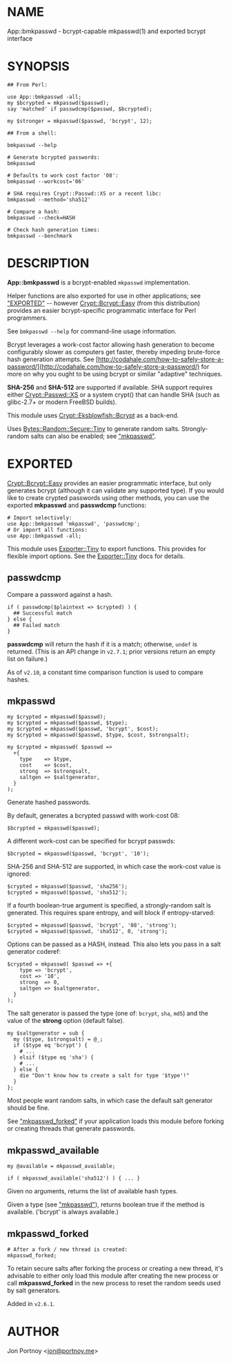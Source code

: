 # NAME

App::bmkpasswd - bcrypt-capable mkpasswd(1) and exported bcrypt interface

# SYNOPSIS

    ## From Perl:

    use App::bmkpasswd -all;
    my $bcrypted = mkpasswd($passwd);
    say 'matched' if passwdcmp($passwd, $bcrypted);

    my $stronger = mkpasswd($passwd, 'bcrypt', 12);

    ## From a shell:

    bmkpasswd --help
    
    # Generate bcrypted passwords:
    bmkpasswd

    # Defaults to work cost factor '08':
    bmkpasswd --workcost='06'

    # SHA requires Crypt::Passwd::XS or a recent libc:
    bmkpasswd --method='sha512'
    
    # Compare a hash:
    bmkpasswd --check=HASH

    # Check hash generation times:
    bmkpasswd --benchmark

# DESCRIPTION

**App::bmkpasswd** is a bcrypt-enabled `mkpasswd` implementation.

Helper functions are also exported for use in other applications; see
["EXPORTED"](#exported) -- however [Crypt::Bcrypt::Easy](https://metacpan.org/pod/Crypt::Bcrypt::Easy) (from this distribution)
provides an easier bcrypt-specific programmatic interface for Perl
programmers.

See `bmkpasswd --help` for command-line usage information.

Bcrypt leverages a work-cost factor allowing hash generation
to become configurably slower as computers get faster, thereby
impeding brute-force hash generation attempts.
See [http://codahale.com/how-to-safely-store-a-password/](http://codahale.com/how-to-safely-store-a-password/) for more
on why you ought to be using bcrypt or similar "adaptive" techniques.

**SHA-256** and **SHA-512** are supported if available. SHA support requires
either [Crypt::Passwd::XS](https://metacpan.org/pod/Crypt::Passwd::XS) or a system crypt() that can handle SHA (such as
glibc-2.7+ or modern FreeBSD builds).

This module uses [Crypt::Eksblowfish::Bcrypt](https://metacpan.org/pod/Crypt::Eksblowfish::Bcrypt) as a back-end.

Uses [Bytes::Random::Secure::Tiny](https://metacpan.org/pod/Bytes::Random::Secure::Tiny) to generate random salts. Strongly-random salts
can also be enabled; see ["mkpasswd"](#mkpasswd).

# EXPORTED

[Crypt::Bcrypt::Easy](https://metacpan.org/pod/Crypt::Bcrypt::Easy) provides an easier programmatic interface, but only
generates bcrypt (although it can validate any supported type).  If you would
like to create crypted passwords using other methods, you can use the exported
**mkpasswd** and **passwdcmp** functions:

    # Import selectively:
    use App::bmkpasswd 'mkpasswd', 'passwdcmp';
    # Or import all functions:
    use App::bmkpasswd -all;

This module uses [Exporter::Tiny](https://metacpan.org/pod/Exporter::Tiny) to export functions. This provides for
flexible import options. See the [Exporter::Tiny](https://metacpan.org/pod/Exporter::Tiny) docs for details.

## passwdcmp

Compare a password against a hash.

    if ( passwdcmp($plaintext => $crypted) ) {
      ## Successful match
    } else {
      ## Failed match
    }

**passwdcmp** will return the hash if it is a match; otherwise, `undef`
is returned. (This is an API change in `v2.7.1`; prior versions return
an empty list on failure.)

As of `v2.10`, a constant time comparison function is used to compare hashes.

## mkpasswd

    my $crypted = mkpasswd($passwd);
    my $crypted = mkpasswd($passwd, $type);
    my $crypted = mkpasswd($passwd, 'bcrypt', $cost);
    my $crypted = mkpasswd($passwd, $type, $cost, $strongsalt);

    my $crypted = mkpasswd( $passwd => 
      +{
        type    => $type,
        cost    => $cost,
        strong  => $strongsalt,
        saltgen => $saltgenerator,
      }
    );

Generate hashed passwords.

By default, generates a bcrypted passwd with work-cost 08:

    $bcrypted = mkpasswd($passwd);

A different work-cost can be specified for bcrypt passwds:

    $bcrypted = mkpasswd($passwd, 'bcrypt', '10');

SHA-256 and SHA-512 are supported, in which case the work-cost value is ignored:

    $crypted = mkpasswd($passwd, 'sha256');
    $crypted = mkpasswd($passwd, 'sha512');

If a fourth boolean-true argument is specified, a strongly-random salt is
generated. This requires spare entropy, and will block if entropy-starved:

    $crypted = mkpasswd($passwd, 'bcrypt', '08', 'strong');
    $crypted = mkpasswd($passwd, 'sha512', 0, 'strong');

Options can be passed as a HASH, instead. This also lets you pass in a salt
generator coderef:

    $crypted = mkpasswd( $passwd => +{
        type => 'bcrypt',
        cost => '10',
        strong  => 0,
        saltgen => $saltgenerator,
      }
    );

The salt generator is passed the type (one of: `bcrypt`, `sha`, `md5`) and
the value of the **strong** option (default false).

    my $saltgenerator = sub {
      my ($type, $strongsalt) = @_;
      if ($type eq 'bcrypt') {
        # ...
      } elsif ($type eq 'sha') {
        # ...
      } else {
        die "Don't know how to create a salt for type '$type'!"
      }
    };

Most people want random salts, in which case the default salt generator
should be fine.

See ["mkpasswd\_forked"](#mkpasswd_forked) if your application loads this module before forking
or creating threads that generate passwords.

## mkpasswd\_available

    my @available = mkpasswd_available;

    if ( mkpasswd_available('sha512') ) { ... }

Given no arguments, returns the list of available hash types.

Given a type (see ["mkpasswd"](#mkpasswd)), returns boolean true if the method is available. ('bcrypt' is
always available.)

## mkpasswd\_forked

    # After a fork / new thread is created:
    mkpasswd_forked;

To retain secure salts after forking the process or creating a new thread, 
it's advisable to either only load this module after creating the new process
or call **mkpasswd\_forked** in the new process to reset the random seeds used
by salt generators.

Added in `v2.6.1`.

# AUTHOR

Jon Portnoy &lt;jon@portnoy.me>
